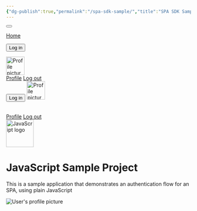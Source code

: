 ```yaml
---
{"dg-publish":true,"permalink":"/spa-sdk-sample/","title":"SPA SDK Sample","tags":["gardenEntry"],"created":"2024-02-13T19:08:52.628-06:00","updated":"2024-02-13T19:49:34.519-06:00"}
---
```


<div id="app" class="h-100 d-flex flex-column">
<div class="nav-container">
<nav class="navbar navbar-expand-md navbar-light bg-light">
<div class="container">
<button class="navbar-toggler" type="button" data-toggle="collapse" data-target="#navbarNav"	aria-controls="navbarNav"	  aria-expanded="false"	 aria-label="Toggle navigation">
<span class="navbar-toggler-icon"></span>
</button>
<div class="collapse navbar-collapse" id="navbarNav">

<a href="/" class="nav-link route-link">Home</a>
<!-- Login button: show if NOT authenticated -->
<button	id="qsLoginBtn"	onclick="login()"	class="btn btn-primary btn-margin auth-invisible hidden">Log in</button>
<!-- / Login button -->
<!-- Fullsize dropdown: show if authenticated -->
<a class="nav-link dropdown-toggle" href="#" id="profileDropDown"	data-toggle="dropdown" >
<!-- Profile image should be set to the profile picture from the id token -->
<img alt="Profile picture" class="nav-user-profile profile-image rounded-circle"	 width="50" />
</a>
<div class="dropdown-menu">
<!-- Show the user's full name from the id token here -->
<div class="dropdown-header nav-user-name user-name"></div>
<a href="/profile" class="dropdown-item dropdown-profile route-link">
Profile</a>
<a href="#" class="dropdown-item"	 id="qsLogoutBtn"  onclick="logout()">
Log out</a>
</div>
<!-- /Fullsize dropdown -->
<!-- Responsive login button: show if NOT authenticated -->
<button class="btn btn-primary btn-block auth-invisible hidden" id="qsLoginBtn" 	  onclick="login()">Log in</button>
<!-- /Responsive login button -->
<!-- Responsive profile dropdown: show if authenticated -->
<span class="user-info">
<!-- Profile image should be set to the profile picture from the id token -->
<img  alt="Profile picture"	  class="nav-user-profile	d-inline-block	profile-image rounded-circle	mr-3"  width="50"/>
<!-- Show the user's full name from the id token here -->
<h6 class="d-inline-block nav-user-name user-name"></h6>
</span>
<a href="/profile" class="route-link">Profile</a>
<a href="#" id="qsLogoutBtn" onclick="logout()">Log out</a>
</div>
</div>
</nav>
</div>
<div id="main-content" class="container mt-5 flex-grow-1">
<div id="content-home" class="page">
<div class="text-center hero">
<img class="mb-3 app-logo"	src="/images/logo.png" alt="JavaScript logo"  width="75"/>
<h1 class="mb-4">JavaScript Sample Project</h1>
<p class="lead">This is a sample application that demonstrates an authentication flow for an SPA, using plain JavaScript</p>
</div>
</div>
<div class="page" id="content-profile">
<div class="container">
<div class="row align-items-center profile-header">
<div class="col-md-2">
<img  alt="User's profile picture"  class="rounded-circle img-fluid profile-image mb-3 mb-md-0"/>
</div>
<div class="col-md">
<h2 class="user-name"></h2>
<p class="lead text-muted user-email"></p>
</div>
</div>
<div class="row">
<pre class="rounded"><code id="profile-data" class="json"></code></pre>
</div>
</div>
</div>
</div>
</div>
<script src="https://cdnjs.cloudflare.com/ajax/libs/jquery/3.3.1/jquery.min.js"></script>
<script src="https://stackpath.bootstrapcdn.com/bootstrap/4.3.1/js/bootstrap.bundle.min.js"></script>
<script src="https://cdn.auth0.com/js/auth0-spa-js/2.0/auth0-spa-js.production.js"></script>
<script src="//cdnjs.cloudflare.com/ajax/libs/highlight.js/9.15.6/highlight.min.js"></script>

<script>
// URL mapping, from hash to a function that responds to that URL action
const router = {
  "/": () => showContent("content-home"),
  "/profile": () =>
    requireAuth(() => showContent("content-profile"), "/profile"),
  "/login": () => login()
};

//Declare helper functions

/**
 * Iterates over the elements matching 'selector' and passes them
 * to 'fn'
 * @param {*} selector The CSS selector to find
 * @param {*} fn The function to execute for every element
 */
const eachElement = (selector, fn) => {
  for (let e of document.querySelectorAll(selector)) {
    fn(e);
  }
};

/**
 * Tries to display a content panel that is referenced
 * by the specified route URL. These are matched using the
 * router, defined above.
 * @param {*} url The route URL
 */
const showContentFromUrl = (url) => {
  if (router[url]) {
    router[url]();
    return true;
  }

  return false;
};

/**
 * Returns true if `element` is a hyperlink that can be considered a link to another SPA route
 * @param {*} element The element to check
 */
const isRouteLink = (element) =>
  element.tagName === "A" && element.classList.contains("route-link");

/**
 * Displays a content panel specified by the given element id.
 * All the panels that participate in this flow should have the 'page' class applied,
 * so that it can be correctly hidden before the requested content is shown.
 * @param {*} id The id of the content to show
 */
const showContent = (id) => {
  eachElement(".page", (p) => p.classList.add("hidden"));
  document.getElementById(id).classList.remove("hidden");
};

/**
 * Updates the user interface
 */
const updateUI = async () => {
  try {
    const isAuthenticated = await auth0Client.isAuthenticated();

    if (isAuthenticated) {
      const user = await auth0Client.getUser();

      document.getElementById("profile-data").innerText = JSON.stringify(
        user,
        null,
        2
      );

      document.querySelectorAll("pre code").forEach(hljs.highlightBlock);

      eachElement(".profile-image", (e) => (e.src = user.picture));
      eachElement(".user-name", (e) => (e.innerText = user.name));
      eachElement(".user-email", (e) => (e.innerText = user.email));
      eachElement(".auth-invisible", (e) => e.classList.add("hidden"));
      eachElement(".auth-visible", (e) => e.classList.remove("hidden"));
    } else {
      eachElement(".auth-invisible", (e) => e.classList.remove("hidden"));
      eachElement(".auth-visible", (e) => e.classList.add("hidden"));
    }
  } catch (err) {
    console.log("Error updating UI!", err);
    return;
  }

  console.log("UI updated");
};

window.onpopstate = (e) => {
  if (e.state && e.state.url && router[e.state.url]) {
    showContentFromUrl(e.state.url);
  }
};
</script>

<script>
// The Auth0 client, initialized in configureClient()
let auth0Client = null;

/**
 * Starts the authentication flow
 */
const login = async (targetUrl) => {
  try {
    console.log("Logging in", targetUrl);

    const options = {
      authorizationParams: {
        redirect_uri: window.location.origin
      }
    };

    if (targetUrl) {
      options.appState = { targetUrl };
    }

    await auth0Client.loginWithRedirect(options);
  } catch (err) {
    console.log("Log in failed", err);
  }
};

/**
 * Executes the logout flow
 */
const logout = async () => {
  try {
    console.log("Logging out");
    await auth0Client.logout({
      logoutParams: {
        returnTo: window.location.origin
      }
    });
  } catch (err) {
    console.log("Log out failed", err);
  }
};

/**
 * Retrieves the auth configuration from the server
 */
const fetchAuthConfig = () => fetch("/auth_config.json");

/**
 * Initializes the Auth0 client
 */
const configureClient = async () => {
  const response = await fetchAuthConfig();
  const config = await response.json();

  auth0Client = await auth0.createAuth0Client({
    domain: config.domain,
    clientId: config.clientId
  });
};

/**
 * Checks to see if the user is authenticated. If so, `fn` is executed. Otherwise, the user
 * is prompted to log in
 * @param {*} fn The function to execute if the user is logged in
 */
const requireAuth = async (fn, targetUrl) => {
  const isAuthenticated = await auth0Client.isAuthenticated();

  if (isAuthenticated) {
    return fn();
  }

  return login(targetUrl);
};

// Will run when page finishes loading
window.onload = async () => {
  await configureClient();

  // If unable to parse the history hash, default to the root URL
  if (!showContentFromUrl(window.location.pathname)) {
    showContentFromUrl("/");
    window.history.replaceState({ url: "/" }, {}, "/");
  }

  const bodyElement = document.getElementsByTagName("body")[0];

  // Listen out for clicks on any hyperlink that navigates to a #/ URL
  bodyElement.addEventListener("click", (e) => {
    if (isRouteLink(e.target)) {
      const url = e.target.getAttribute("href");

      if (showContentFromUrl(url)) {
        e.preventDefault();
        window.history.pushState({ url }, {}, url);
      }
    }
  });

  const isAuthenticated = await auth0Client.isAuthenticated();

  if (isAuthenticated) {
    console.log("> User is authenticated");
    window.history.replaceState({}, document.title, window.location.pathname);
    updateUI();
    return;
  }

  console.log("> User not authenticated");

  const query = window.location.search;
  const shouldParseResult = query.includes("code=") && query.includes("state=");

  if (shouldParseResult) {
    console.log("> Parsing redirect");
    try {
      const result = await auth0Client.handleRedirectCallback();

      if (result.appState && result.appState.targetUrl) {
        showContentFromUrl(result.appState.targetUrl);
      }

      console.log("Logged in!");
    } catch (err) {
      console.log("Error parsing redirect:", err);
    }

    window.history.replaceState({}, document.title, "/");
  }

  updateUI();
};

</script>



